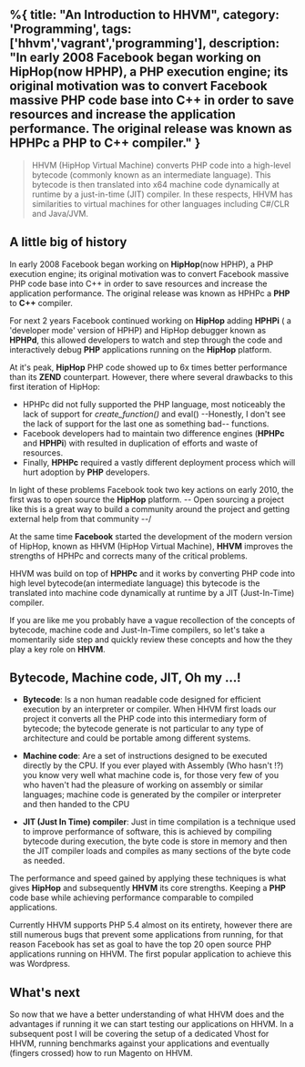 %{
title: "An Introduction to HHVM",
category: 'Programming',
tags: ['hhvm','vagrant','programming'],
description: "In early 2008 Facebook began working on **HipHop**(now HPHP), a PHP execution engine; its original motivation was to convert Facebook massive PHP code base into C++ in order to save resources and increase the application performance. The original release was known as HPHPc a **PHP** to **C++** compiler."
}
---

> HHVM (HipHop Virtual Machine) converts PHP code into a high-level bytecode (commonly known as an intermediate language). This bytecode is then translated into x64 machine code dynamically at runtime by a just-in-time (JIT) compiler. In these respects, HHVM has similarities to virtual machines for other languages including C#/CLR and Java/JVM.

## A little big of history

In early 2008 Facebook began working on **HipHop**(now HPHP), a PHP execution engine; its original motivation was to convert Facebook massive PHP code base into C++ in order to save resources and increase the application performance. The original release was known as HPHPc a **PHP** to **C++** compiler.

For next 2 years Facebook continued working on **HipHop** adding **HPHPi** ( a 'developer mode' version of HPHP) and HipHop debugger known as **HPHPd**, this allowed developers to watch and step through the code and interactively debug **PHP** applications running on the **HipHop** platform.

At it's peak, **HipHop** PHP code showed up to 6x times better performance than its **ZEND** counterpart. However, there where several drawbacks to this first iteration of HipHop:

- HPHPc did not fully supported the PHP language, most noticeably the lack of support for _create_function()_ and eval() --Honestly, I don't see the lack of support for the last one as something bad-- functions.
- Facebook developers had to maintain two difference engines (**HPHPc** and **HPHPi**) with resulted in duplication of efforts and waste of resources.
- Finally, **HPHPc** required a vastly different deployment process which will hurt adoption by **PHP** developers.

In light of these problems Facebook took two key actions on early 2010, the first was to open source the **HipHop** platform. -- Open sourcing a project like this is a great way to build a community around the project and getting external help from that community --/

At the same time **Facebook** started the development of the modern version of HipHop, known as HHVM (HipHop Virtual Machine), **HHVM** improves the strengths of HPHPc and corrects many of the critical problems.

HHVM was build on top of **HPHPc** and it works by converting PHP code into high level bytecode(an intermediate language) this bytecode is the translated into machine code dynamically at runtime by a JIT (Just-In-Time) compiler.

If you are like me you probably have a vague recollection of the concepts of bytecode, machine code and Just-In-Time compilers, so let's take a momentarily side step and quickly review these concepts and how the they play a key role on **HHVM**.

## Bytecode, Machine code, JIT, Oh my ...!

- **Bytecode**: Is a non human readable code designed for efficient execution by an interpreter or compiler. When HHVM first loads our project it converts all the PHP code into this intermediary form of bytecode; the bytecode generate is not particular to any type of architecture and could be portable among different systems.

- **Machine code**: Are a set of instructions designed to be executed directly by the CPU. If you ever played with Assembly (Who hasn't !?) you know very well what machine code is, for those very few of you who haven't had the pleasure of working on assembly or similar languages; machine code is generated by the compiler or interpreter and then handed to the CPU

- **JIT (Just In Time) compiler**: Just in time compilation is a technique used to improve performance of software, this is achieved by compiling bytecode during execution, the byte code is store in memory and then the JIT compiler loads and compiles as many sections of the byte code as needed.

The performance and speed gained by applying these techniques is what gives **HipHop** and subsequently **HHVM** its core strengths. Keeping a **PHP** code base while achieving performance comparable to compiled applications.

Currently HHVM supports PHP 5.4 almost on its entirety, however there are still numerous bugs that prevent some applications from running, for that reason Facebook has set as goal to have the top 20 open source PHP applications running on HHVM. The first popular application to achieve this was Wordpress.

## What's next

So now that we have a better understanding of what HHVM does and the advantages if running it we can start testing our applications on HHVM. In a subsequent post I will be covering the setup of a dedicated Vhost for HHVM, running benchmarks against your applications and eventually (fingers crossed) how to run Magento on HHVM.
